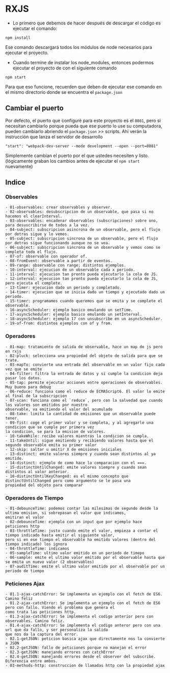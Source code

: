 # RXJS

* Lo primero que debemos de hacer después de descargar el código es ejecutar el comando:

```
npm install
```
Ese comando descargará todos los módulos de node necesarios para ejecutar el proyecto.


* Cuando termine de instalar los node_modules, entonces podermos ejecutar el proyecto de con el siguiente comando

```
npm start
```
Para que eso funcione, recuerden que deben de ejecutar ese comando en el mismo directorio donde se encuentra el ```package.json```

## Cambiar el puerto
Por defecto, el puerto que configuré para este proyecto es el ```8081```, pero si necesitan cambiarlo porque pueda que ese puerto lo use su computadora, pueden cambiarlo abriendo el ```package.json``` >> scripts. Ahí verán la instrucción que lanza el servidor de desarrollo

```
"start": "webpack-dev-server --mode development --open --port=8081"
```

Simplemente cambian el puerto por el que ustedes necesiten y listo. (lógicamente graban los cambios antes de ejecutar el ```npm start``` nuevamente)

## Indice

### Observables

    - 01-observables: crear observables y observer.
    - 02-observables: desubscripcion de un observable, que pasa si no hacemos el clearInterval.
    - 03-observables: encadenar observables (subscripciones) sobre uno, para desuscribirse de todos a la vez.    
    - 04-subject: subscripcion asincrona de un observable, pero el flujo por detras sigue y lo vemos.
    - 05-subject: subscripcion sincrona de un observable, pero el flujo por detras sigue funcionando aunque no se vea.
    - 06-subject: subscripcion sincrona de un observable y vemos como se completa todo el flujo.
    - 07-of: observable con operador of.
    - 08-fromEvent: observable a partir de eventos.
    - 09-range: observable con range; distintos ejemplos.
    - 10-interval: ejecucion de un observable cada x periodo.
    - 11-interval: ejecucion tan pronto pueda ejecutarlo la cola de JS.
    - 12-interval: ejecucion tan pronto pueda ejecutarlo la cola de JS, pero ejecuta el complete.
    - 13-timer: ejecucion dado un periodo y completado.
    - 14-timer: ejecucion que se inicia dado un tiempo y ejecutado dado un periodo.
    - 15-timer: programamos cuando queremos que se emita y se complete el observable.
    - 16-asyncScheduler: ejemplo basico emulando un setTime.
    - 17-asyncScheduler: ejemplo basico emulando un setInterval.
    - 18-asyncScheduler: ejemplo 17 con unsubscribe en un asyncScheduler.
    - 19-of-from: distintos ejemplos con of y from.

### Operadores

    - 01-map: tratamiento de salida de observable, hace un map de js pero en rxjs
    - 02-pluck: selecciona una propiedad del objeto de salida para que se trate.
    - 03-mapTo: convierte una entrada del observable en un valor fijo cada vez que se emite
    - 04-filter: filtra la entrada de datos y si cumple la condicion deja pasar los datos.
    - 05-tap: permite ejecutar acciones entre operaciones de observables. Muy bueno para debug
    - 06-reduce: funciona como el reduce de ECMAScript6. El valor lo emite al final de la subscripcion
    - 07-scan: funciona como el `reduce`, pero con la salvedad que cuando los valores son emitidos por nuestro 
    observable, va emitiendo el valor del acumulado
    - 08-take: limita la cantidad de emisiones que un observable puede tener.
    - 09-fist: coge el primer valor y se completa, y al agregarle una condicion que se cumple por primera vez 
    la condicion, se para la emision de valores.
    - 10-takeWhile: recibe valores mientras la condicion se cumpla.
    - 11-takeUntil: sigue emitiendo y recibiendo valores hasta que el segundo observable emita su primer valor
    - 12-skip: saltar u omitir X de emisiones iniciales
    - 13-distinct: emite valores siempre y cuando sean distintos al ya emitido.
    - 14-distinct: ejemplo de como hace la comparacion con el ===.
    - 15-distinctUntilChanged: emite valores siempre y cuando sean distintos al valor anterior.
    - 16-distinctUntilKeyChanged: es el mismo concepto que distinctUntilChanged pero como argumento se le pasa una
    propiedad del objeto para comparar

### Operadores de Tiempo

    - 01-debounceTime: podemos contar las milesimas de segundo desde la ultima emision, si sobrepasan el valor que indicamos,
    emitiran el valor
    - 02-debounceTime: ejemplo con un input que por ejemplo hace peticiones http
    - 03-throttleTime: justo cuando emite el valor, empieza a contar el tiempo indicado hasta emitir el siguiente valor,
    pero si en ese tiempo el observable ha emitido valores (dentro del tiempo indicado) los ignora
    - 04-throttleTime: indicamos 
    - 05-sampleTime: ultimo valor emitido en un periodo de timepo
    - 06-sample: emite el ultimo valor emitido por el observable hasta que se emita un nuevo valor (2 observables)
    - 07-auditTime: emite el ultimo valor emitido por el observable por un periodo de tiempo
    
 ### Peticiones Ajax
 
    - 01.1-ajax-catchError: Se implementa un ejemplo con el fetch de ES6. Camino feliz 
    - 01.2-ajax-catchError: Se implementa un ejemplo con el fetch de ES6 pero con fallo. Viendo el problema que genera el
    como trata las peticiones http.
    - 01.3-ajax-catchError: Se implementa el codigo anterior pero con observables. Camino feliz.
    - 01.4-ajax-catchError: Se implementa el codigo anteror pero con una url que da fallo, y ser personaliza la salida 
    que nos da la captura del error.
    - 02.1-getJSON: peticion basica ajax que directamente nos la convierte a JSON
    - 02.2-getJSON: fallo de peticiones porque no manejan el error  
    - 02.3-getJSON: manejando errores con catchError
    - 02.4-getJSON: manejando errores desde el observer del subscribe. Diferencia entre ambos.
    - 03-methods-http: construccion de llamadas http con la propiedad ajax
